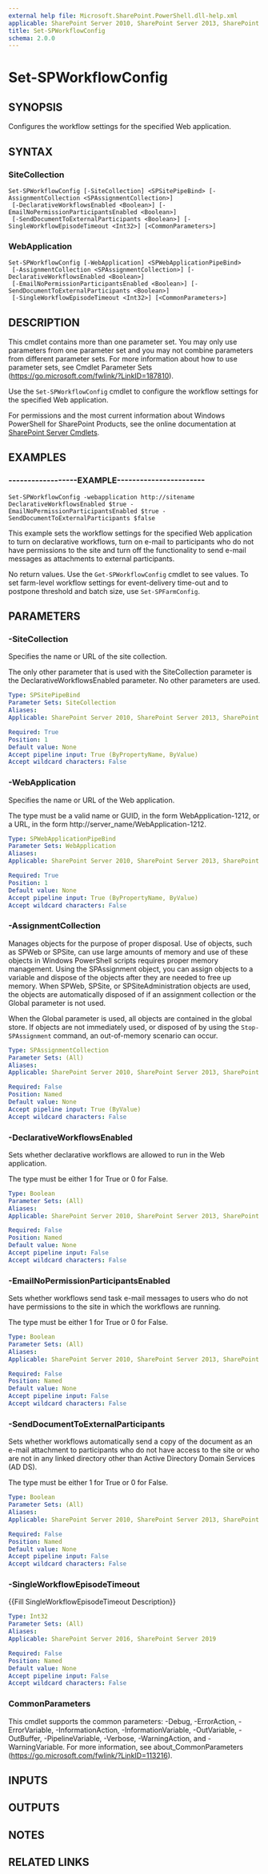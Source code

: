 ```yaml
---
external help file: Microsoft.SharePoint.PowerShell.dll-help.xml
applicable: SharePoint Server 2010, SharePoint Server 2013, SharePoint Server 2016, SharePoint Server 2019
title: Set-SPWorkflowConfig
schema: 2.0.0
---
```


# Set-SPWorkflowConfig

## SYNOPSIS
Configures the workflow settings for the specified Web application.


## SYNTAX

### SiteCollection
```
Set-SPWorkflowConfig [-SiteCollection] <SPSitePipeBind> [-AssignmentCollection <SPAssignmentCollection>]
 [-DeclarativeWorkflowsEnabled <Boolean>] [-EmailNoPermissionParticipantsEnabled <Boolean>]
 [-SendDocumentToExternalParticipants <Boolean>] [-SingleWorkflowEpisodeTimeout <Int32>] [<CommonParameters>]
```

### WebApplication
```
Set-SPWorkflowConfig [-WebApplication] <SPWebApplicationPipeBind>
 [-AssignmentCollection <SPAssignmentCollection>] [-DeclarativeWorkflowsEnabled <Boolean>]
 [-EmailNoPermissionParticipantsEnabled <Boolean>] [-SendDocumentToExternalParticipants <Boolean>]
 [-SingleWorkflowEpisodeTimeout <Int32>] [<CommonParameters>]
```

## DESCRIPTION
This cmdlet contains more than one parameter set.
You may only use parameters from one parameter set and you may not combine parameters from different parameter sets.
For more information about how to use parameter sets, see Cmdlet Parameter Sets (https://go.microsoft.com/fwlink/?LinkID=187810).

Use the `Set-SPWorkflowConfig` cmdlet to configure the workflow settings for the specified Web application.

For permissions and the most current information about Windows PowerShell for SharePoint Products, see the online documentation at [SharePoint Server Cmdlets](https://docs.microsoft.com/powershell/sharepoint/sharepoint-server/sharepoint-server-cmdlets).

## EXAMPLES

### ------------------EXAMPLE-----------------------
```
Set-SPWorkflowConfig -webapplication http://sitename DeclarativeWorkflowsEnabled $true -EmailNoPermissionParticipantsEnabled $true -SendDocumentToExternalParticipants $false
```

This example sets the workflow settings for the specified Web application to turn on declarative workflows, turn on e-mail to participants who do not have permissions to the site and turn off the functionality to send e-mail messages as attachments to external participants.

No return values.
Use the `Get-SPWorkflowConfig` cmdlet to see values.
To set farm-level workflow settings for event-delivery time-out and to postpone threshold and batch size, use `Set-SPFarmConfig`.


## PARAMETERS

### -SiteCollection
Specifies the name or URL of the site collection.

The only other parameter that is used with the SiteCollection parameter is the DeclarativeWorkflowsEnabled parameter.
No other parameters are used.

```yaml
Type: SPSitePipeBind
Parameter Sets: SiteCollection
Aliases: 
Applicable: SharePoint Server 2010, SharePoint Server 2013, SharePoint Server 2016, SharePoint Server 2019

Required: True
Position: 1
Default value: None
Accept pipeline input: True (ByPropertyName, ByValue)
Accept wildcard characters: False
```

### -WebApplication
Specifies the name or URL of the Web application.

The type must be a valid name or GUID, in the form WebApplication-1212, or a URL, in the form http://server_name/WebApplication-1212.

```yaml
Type: SPWebApplicationPipeBind
Parameter Sets: WebApplication
Aliases: 
Applicable: SharePoint Server 2010, SharePoint Server 2013, SharePoint Server 2016, SharePoint Server 2019

Required: True
Position: 1
Default value: None
Accept pipeline input: True (ByPropertyName, ByValue)
Accept wildcard characters: False
```

### -AssignmentCollection
Manages objects for the purpose of proper disposal.
Use of objects, such as SPWeb or SPSite, can use large amounts of memory and use of these objects in Windows PowerShell scripts requires proper memory management.
Using the SPAssignment object, you can assign objects to a variable and dispose of the objects after they are needed to free up memory.
When SPWeb, SPSite, or SPSiteAdministration objects are used, the objects are automatically disposed of if an assignment collection or the Global parameter is not used.

When the Global parameter is used, all objects are contained in the global store.
If objects are not immediately used, or disposed of by using the `Stop-SPAssignment` command, an out-of-memory scenario can occur.

```yaml
Type: SPAssignmentCollection
Parameter Sets: (All)
Aliases: 
Applicable: SharePoint Server 2010, SharePoint Server 2013, SharePoint Server 2016, SharePoint Server 2019

Required: False
Position: Named
Default value: None
Accept pipeline input: True (ByValue)
Accept wildcard characters: False
```

### -DeclarativeWorkflowsEnabled
Sets whether declarative workflows are allowed to run in the Web application.

The type must be either 1 for True or 0 for False.

```yaml
Type: Boolean
Parameter Sets: (All)
Aliases: 
Applicable: SharePoint Server 2010, SharePoint Server 2013, SharePoint Server 2016, SharePoint Server 2019

Required: False
Position: Named
Default value: None
Accept pipeline input: False
Accept wildcard characters: False
```

### -EmailNoPermissionParticipantsEnabled
Sets whether workflows send task e-mail messages to users who do not have permissions to the site in which the workflows are running.

The type must be  either 1 for True or 0 for False.

```yaml
Type: Boolean
Parameter Sets: (All)
Aliases: 
Applicable: SharePoint Server 2010, SharePoint Server 2013, SharePoint Server 2016, SharePoint Server 2019

Required: False
Position: Named
Default value: None
Accept pipeline input: False
Accept wildcard characters: False
```

### -SendDocumentToExternalParticipants
Sets whether workflows automatically send a copy of the document as an e-mail attachment to participants who do not have access to the site or who are not in any linked directory other than Active Directory Domain Services (AD DS).

The type must be either 1 for True or 0 for False.

```yaml
Type: Boolean
Parameter Sets: (All)
Aliases: 
Applicable: SharePoint Server 2010, SharePoint Server 2013, SharePoint Server 2016, SharePoint Server 2019

Required: False
Position: Named
Default value: None
Accept pipeline input: False
Accept wildcard characters: False
```

### -SingleWorkflowEpisodeTimeout
{{Fill SingleWorkflowEpisodeTimeout Description}}

```yaml
Type: Int32
Parameter Sets: (All)
Aliases: 
Applicable: SharePoint Server 2016, SharePoint Server 2019

Required: False
Position: Named
Default value: None
Accept pipeline input: False
Accept wildcard characters: False
```

### CommonParameters
This cmdlet supports the common parameters: -Debug, -ErrorAction, -ErrorVariable, -InformationAction, -InformationVariable, -OutVariable, -OutBuffer, -PipelineVariable, -Verbose, -WarningAction, and -WarningVariable. For more information, see about_CommonParameters (https://go.microsoft.com/fwlink/?LinkID=113216).

## INPUTS

## OUTPUTS

## NOTES

## RELATED LINKS
